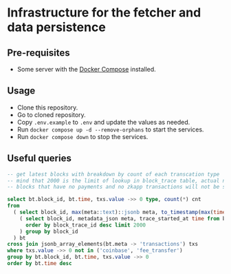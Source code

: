 # Infrastructure for the fetcher and data persistence

## Pre-requisites

- Some server with the [Docker Compose](https://docs.docker.com/compose/) installed.

## Usage

- Clone this repository.
- Go to cloned repository.
- Copy `.env.example` to `.env` and update the values as needed.
- Run `docker compose up -d --remove-orphans` to start the services.
- Run `docker compose down` to stop the services.

## Useful queries

```sql
-- get latest blocks with breakdown by count of each transcation type
-- mind that 2000 is the limit of lookup in block_trace table, actual number of blocks will be less
-- blocks that have no payments and no zkapp transactions will not be shown

select bt.block_id, bt.time, txs.value ->> 0 type, count(*) cnt
from
  ( select block_id, max(meta::text)::jsonb meta, to_timestamp(max(time)) time from
    ( select block_id, metadata_json meta, trace_started_at time from block_trace
      order by block_trace_id desc limit 2000
    ) group by block_id
  ) bt
cross join jsonb_array_elements(bt.meta -> 'transactions') txs
where txs.value ->> 0 not in ('coinbase', 'fee_transfer')
group by bt.block_id, bt.time, txs.value ->> 0
order by bt.time desc
```
